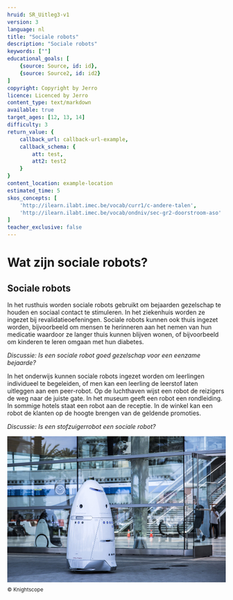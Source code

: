 ```yaml
---
hruid: SR_Uitleg3-v1
version: 3
language: nl
title: "Sociale robots"
description: "Sociale robots"
keywords: [""]
educational_goals: [
    {source: Source, id: id}, 
    {source: Source2, id: id2}
]
copyright: Copyright by Jerro
licence: Licenced by Jerro
content_type: text/markdown
available: true
target_ages: [12, 13, 14]
difficulty: 3
return_value: {
    callback_url: callback-url-example,
    callback_schema: {
        att: test,
        att2: test2
    }
}
content_location: example-location
estimated_time: 5
skos_concepts: [
    'http://ilearn.ilabt.imec.be/vocab/curr1/c-andere-talen', 
    'http://ilearn.ilabt.imec.be/vocab/ondniv/sec-gr2-doorstroom-aso'
]
teacher_exclusive: false
---
```


# Wat zijn sociale robots?
## Sociale robots

In het rusthuis worden sociale robots gebruikt om bejaarden gezelschap te houden en sociaal contact te stimuleren. In het ziekenhuis worden ze ingezet bij revalidatieoefeningen. Sociale robots kunnen ook thuis ingezet worden, bijvoorbeeld om mensen te herinneren aan het nemen van hun medicatie waardoor ze langer  thuis kunnen blijven wonen, of bijvoorbeeld om kinderen te leren omgaan met hun diabetes.  


*Discussie:*
*Is een sociale robot goed gezelschap voor een eenzame bejaarde?*  


In het onderwijs kunnen sociale robots ingezet worden om leerlingen individueel te begeleiden, of men kan een leerling de leerstof laten uitleggen aan een peer-robot. Op de luchthaven wijst een robot de reizigers de weg naar de juiste gate. In het museum geeft een robot een rondleiding. In sommige hotels staat een robot aan de receptie. In de winkel kan een robot de klanten op de hoogte brengen van de geldende promoties.  


*Discussie:*
*Is een stofzuigerrobot een sociale robot?*  


![© Knightscope](embed/MACM0402.jpg "© Knightscope")
<sub>© Knightscope</sub>